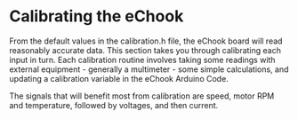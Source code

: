 # Calibrating the eChook

From the default values in the calibration.h file, the eChook board will read reasonably accurate data. This section takes you through calibrating each input in turn. Each calibration routine involves taking some readings with external equipment - generally a multimeter - some simple calculations, and updating a calibration variable in the eChook Arduino Code.

The signals that will benefit most from calibration are speed, motor RPM and temperature, followed by voltages, and then current.

